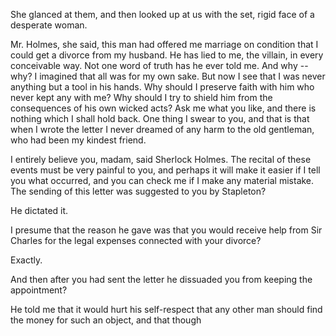 She glanced at them, and then looked up at us with the set, rigid face
of a desperate woman.

Mr. Holmes, she said, this man had offered me marriage on
condition that I could get a divorce from my husband. He has lied to me,
the villain, in every conceivable way. Not one word of truth has he ever
told me. And why -- why? I imagined that all was for my own sake. But now
I see that I was never anything but a tool in his hands. Why should I
preserve faith with him who never kept any with me? Why should I try to
shield him from the consequences of his own wicked acts? Ask me what you
like, and there is nothing which I shall hold back. One thing I swear to
you, and that is that when I wrote the letter I never dreamed of any
harm to the old gentleman, who had been my kindest friend.

I entirely believe you, madam, said Sherlock Holmes. The recital
of these events must be very painful to you, and perhaps it will make it
easier if I tell you what occurred, and you can check me if I make any
material mistake. The sending of this letter was suggested to you by
Stapleton?

He dictated it.

I presume that the reason he gave was that you would receive help from
Sir Charles for the legal expenses connected with your divorce?

Exactly.

And then after you had sent the letter he dissuaded you from keeping
the appointment?

He told me that it would hurt his self-respect that any other man
should find the money for such an object, and that though
